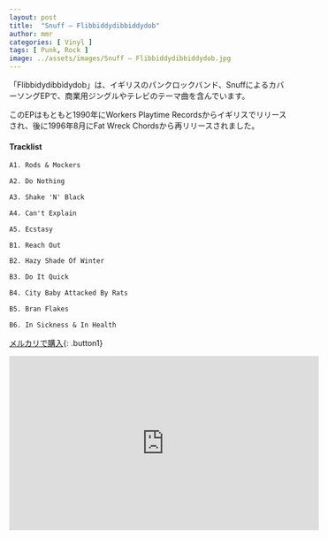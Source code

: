 ```yaml
---
layout: post
title:  "Snuff – Flibbiddydibbiddydob"
author: mmr
categories: [ Vinyl ]
tags: [ Punk, Rock ]
image: ../assets/images/Snuff – Flibbiddydibbiddydob.jpg
---
```


「Flibbidydibbidydob」は、イギリスのパンクロックバンド、SnuffによるカバーソングEPで、商業用ジングルやテレビのテーマ曲を含んでいます。

このEPはもともと1990年にWorkers Playtime Recordsからイギリスでリリースされ、後に1996年8月にFat Wreck Chordsから再リリースされました。


#### Tracklist
```md
A1. Rods & Mockers

A2. Do Nothing

A3. Shake 'N' Black

A4. Can't Explain

A5. Ecstasy

B1. Reach Out

B2. Hazy Shade Of Winter

B3. Do It Quick

B4. City Baby Attacked By Rats

B5. Bran Flakes

B6. In Sickness & In Health
```

[メルカリで購入](https://jp.mercari.com/item/m21120251672?afid=6142608987){: .button1}

<iframe width="560" height="315" src="https://www.youtube.com/embed/Mx_z6vLGOrg?si=6Tia9s2jRH-jzv2f" title="YouTube video player" frameborder="0" allow="accelerometer; autoplay; clipboard-write; encrypted-media; gyroscope; picture-in-picture; web-share" referrerpolicy="strict-origin-when-cross-origin" allowfullscreen></iframe>